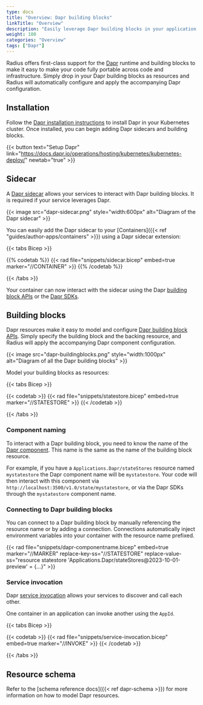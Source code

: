 ```yaml
---
type: docs
title: "Overview: Dapr building blocks"
linkTitle: "Overview"
description: "Easily leverage Dapr building blocks in your application for code and infrastructure portability"
weight: 100
categories: "Overview"
tags: ["Dapr"]
---
```


Radius offers first-class support for the [Dapr](https://dapr.io) runtime and building blocks to make it easy to make your code fully portable across code and infrastructure. Simply drop in your Dapr building blocks as resources and Radius will automatically configure and apply the accompanying Dapr configuration.

## Installation

Follow the [Dapr installation instructions](https://docs.dapr.io/operations/hosting/kubernetes/kubernetes-deploy/) to install Dapr in your Kubernetes cluster. Once installed, you can begin adding Dapr sidecars and building blocks.

{{< button text="Setup Dapr" link="https://docs.dapr.io/operations/hosting/kubernetes/kubernetes-deploy/" newtab="true" >}}

## Sidecar

A [Dapr sidecar](https://docs.dapr.io/concepts/dapr-services/sidecar/) allows your services to interact with Dapr building blocks. It is required if your service leverages Dapr.

{{< image src="dapr-sidecar.png" style="width:600px" alt="Diagram of the Dapr sidecar" >}} <br />

You can easily add the Dapr sidecar to your [Containers]({{< ref "guides/author-apps/containers" >}}) using a Dapr sidecar extension:

{{< tabs Bicep >}}

{{% codetab %}}
{{< rad file="snippets/sidecar.bicep" embed=true marker="//CONTAINER" >}}
{{% /codetab %}}

{{< /tabs >}}

Your container can now interact with the sidecar using the Dapr [building block APIs](https://docs.dapr.io/concepts/building-blocks-concept/) or the [Dapr SDKs](https://docs.dapr.io/developing-applications/sdks/).

## Building blocks

Dapr resources make it easy to model and configure [Dapr building block APIs](https://docs.dapr.io/developing-applications/building-blocks/). Simply specify the building block and the backing resource, and Radius will apply the accompanying Dapr component configuration.

{{< image src="dapr-buildingblocks.png" style="width:1000px" alt="Diagram of all the Dapr building blocks" >}} <br />

Model your building blocks as resources:

{{< tabs Bicep >}}

{{< codetab >}}
{{< rad file="snippets/statestore.bicep" embed=true marker="//STATESTORE" >}}
{{< /codetab >}}

{{< /tabs >}}

### Component naming

To interact with a Dapr building block, you need to know the name of the [Dapr component](https://docs.dapr.io/concepts/components-concept/). This name is the same as the name of the building block resource.

For example, if you have a `Applications.Dapr/stateStores` resource named `mystatestore` the Dapr component name will be `mystatestore`. Your code will then interact with this component via `http://localhost:3500/v1.0/state/mystatestore`, or via the Dapr SDKs through the `mystatestore` component name.

### Connecting to Dapr building blocks

You can connect to a Dapr building block by manually referencing the resource name or by adding a connection. Connections automatically inject environment variables into your container with the resource name prefixed.

{{< rad file="snippets/dapr-componentname.bicep" embed=true marker="//MARKER" replace-key-ss="//STATESTORE" replace-value-ss="resource statestore 'Applications.Dapr/stateStores@2023-10-01-preview' = {...}" >}}

### Service invocation

Dapr [service invocation](https://docs.dapr.io/developing-applications/building-blocks/service-invocation/service-invocation-overview/) allows your services to discover and call each other.

One container in an application can invoke another using the `AppId`.

{{< tabs Bicep >}}

{{< codetab >}}
{{< rad file="snippets/service-invocation.bicep" embed=true marker="//INVOKE" >}}
{{< /codetab >}}

{{< /tabs >}}

## Resource schema

Refer to the [schema reference docs]({{< ref dapr-schema >}}) for more information on how to model Dapr resources.

